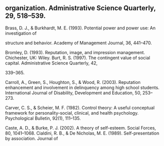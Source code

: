 ## organization. Administrative Science Quarterly, 29, 518–539.

Brass, D. J., & Burkhardt, M. E. (1993). Potential power and power use: An investigation of

structure and behavior. Academy of Management Journal, 36, 441–470.

Bromley, D. (1993). Reputation, image, and impression management. Chichester, UK: Wiley. Burt, R. S. (1997). The contingent value of social capital. Administrative Science Quarterly, 42,

339–365.

Carroll, A., Green, S., Houghton, S., & Wood, R. (2003). Reputation enhancement and involvement in delinquency among high school students. International Journal of Disability, Development and Education, 50, 253–273.

Carver, C. S., & Scheier, M. F. (1982). Control theory: A useful conceptual framework for personality-social, clinical, and health psychology. Psychological Bulletin, 92(1), 111–135.

Caste, A. D., & Burke, P. J. (2002). A theory of self-esteem. Social Forces, 80, 1041–1068. Cialdini, R. B., & De Nicholas, M. E. (1989). Self-presentation by association. Journal of